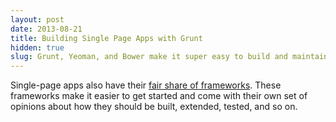 ```yaml
---
layout: post
date: 2013-08-21
title: Building Single Page Apps with Grunt
hidden: true
slug: Grunt, Yeoman, and Bower make it super easy to build and maintain single page apps
---
```


Single-page apps also have their [fair share of frameworks](http://caliper.io/blog/2013/Javascript-Framework-Popularity/).
These frameworks make it easier to get started and come with their own set of opinions about how they
should be built, extended, tested, and so on. 


